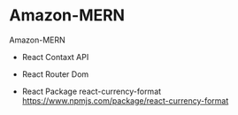 # Amazon-MERN
Amazon-MERN

- React Contaxt API
- React Router Dom

- React Package
  react-currency-format
  https://www.npmjs.com/package/react-currency-format
